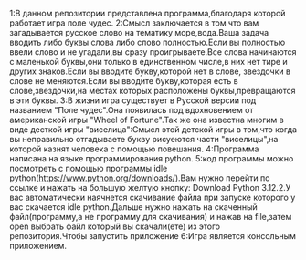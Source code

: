 1:В данном репозитории представлена программа,благодаря которой работает игра поле чудес.
2:Смысл заключается в том что вам загадывается русское слово на тематику море,вода.Ваша задача вводить либо буквы слова либо слово полностью.Если вы полностью ввели слово и не угадали,вы сразу проигрываете.Все слова начинаются с маленькой буквы,они только в единственном числе,в них нет тире и других знаков.Если вы вводите букву,которой нет в слове, звездочки в слове не меняются.Если вы вводите букву,которая есть в слове,звездочки,на местах которых расположены буквы,превращаются в эти буквы.
3:В жизни игра существует в Русской версии под названием "Поле чудес".Она появилась под вдохновением от американской игры "Wheel of Fortune".Так же она известна многим в виде десткой игры "виселица":Смысл этой детской игры в том,что когда вы неправильно отгадываете букву рисуеются части "виселицы",на которой казнят человека с помощью повешания.
4:Программа написана на языке программирования python.
5:код программы можно посмотреть с помощью программы idle python(https://www.python.org/downloads/).Вам нужно перейти по ссылке и нажать на большую желтую кнопку: Download Python 3.12.2.У вас автоматически наячнется скачивание файла при запуске которого у вас скачается idle python.Дальше нужно нажать на скаченный файл(программу,а не программу для скачивания) и нажав на file,затем open выбрать файл который вы скачали(ете) из этого репозитория.Чтобы запустить приложение
6:Игра является консольным приложением.
